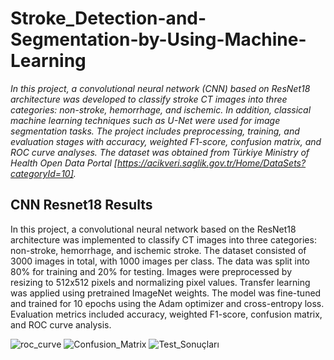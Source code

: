 # Stroke_Detection-and-Segmentation-by-Using-Machine-Learning

*In this project, a convolutional neural network (CNN) based on ResNet18 architecture was developed to classify stroke CT images into three categories: non-stroke, hemorrhage, and ischemic. In addition, classical machine learning techniques such as U-Net were used for image segmentation tasks. The project includes preprocessing, training, and evaluation stages with accuracy, weighted F1-score, confusion matrix, and ROC curve analyses. The dataset was obtained from Türkiye Ministry of Health Open Data Portal [https://acikveri.saglik.gov.tr/Home/DataSets?categoryId=10].*

##                                          CNN Resnet18 Results
In this project, a convolutional neural network based on the ResNet18 architecture was implemented to classify CT images into three categories: non-stroke, hemorrhage, and ischemic stroke. The dataset consisted of 3000 images in total, with 1000 images per class. The data was split into 80% for training and 20% for testing. Images were preprocessed by resizing to 512x512 pixels and normalizing pixel values. Transfer learning was applied using pretrained ImageNet weights. The model was fine-tuned and trained for 10 epochs using the Adam optimizer and cross-entropy loss. Evaluation metrics included accuracy, weighted F1-score, confusion matrix, and ROC curve analysis.

![roc_curve](https://github.com/user-attachments/assets/fe86f650-84ff-439b-b506-e5673e457d0c)
![Confusion_Matrix](https://github.com/user-attachments/assets/47449230-0f4c-4357-8838-ead9e5231d70)
![Test_Sonuçları](https://github.com/user-attachments/assets/a3b3e1ea-a238-4799-a7be-22eafbcada59)

